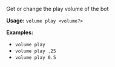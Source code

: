 Get or change the play volume of the bot

**Usage:** `volume play <volume?>`

**Examples:**
- `volume play`
- `volume play .25`
- `volume play 0.5`
